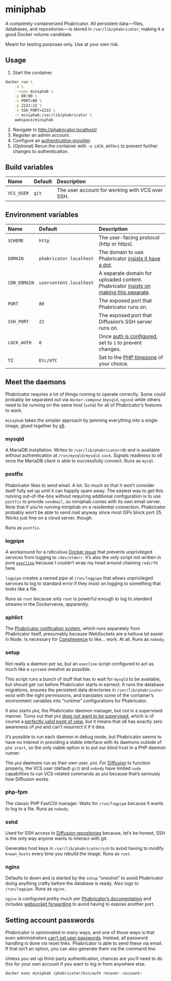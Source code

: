 # miniphab

A completely containerized Phabricator. All persistent data — files, databases,
and repositories — is stored in `/var/lib/phabricator`, making it a good Docker
volume candidate.

Meant for testing purposes only. Use at your own risk.

## Usage

1. Start the container.

```bash
docker run \
    -d \
    --name miniphab \
    -p 80:80 \
    -e PORT=80 \
    -p 2222:22 \
    -e SSH_PORT=2222 \
    -v miniphab:/var/lib/phabricator \
    awkspace/miniphab
```

2. Navigate to http://phabricator.localhost/.
3. Register an admin account.
4. Configure an [authentication provider][auth].
5. (Optional) Rerun the container with `-e LOCK_AUTH=1` to prevent further
   changes to authentication.

## Build variables

| Name       | Default | Description                                     |
|:-----------|:--------|:------------------------------------------------|
| `VCS_USER` | `git`   | The user account for working with VCS over SSH. |

## Environment variables

| Name         | Default                 | Description                                                                                 |
|:-------------|:------------------------|:--------------------------------------------------------------------------------------------|
| `SCHEME`     | `http`                  | The user-facing protocol (http or https).                                                   |
| `DOMAIN`     | `phabricator.localhost` | The domain to use. Phabricator [insists it have a dot][dot].                                |
| `CDN_DOMAIN` | `usercontent.localhost` | A separate domain for uploaded content. Phabricator [insists on making this separate][cdn]. |
| `PORT`       | `80`                    | The exposed port that Phabricator runs on.                                                  |
| `SSH_PORT`   | `22`                    | The exposed port that Diffusion’s SSH server runs on.                                       |
| `LOCK_AUTH`  | `0`                     | Once [auth is configured][auth], set to `1` to prevent changes.                             |
| `TZ`         | `Etc/UTC`               | Set to the [PHP timezone][tz] of your choice.                                               |

## Meet the daemons

Phabricator requires a lot of things running to operate correctly. Some could
probably be separated out via `docker-compose` (`mysqld`, `nginx`) while others
need to be running on the same host (`sshd`) for all of Phabricator’s features
to work.

`miniphab` takes the simpler approach by jamming everything into a single image,
glued together by [s6][s6-o].

### mysqld

A MariaDB installation. Writes to `/var/lib/phabricator/db` and is available
without authentication at `/run/mysqld/mysqld.sock`. Signals readiness to s6
once the MariaDB client is able to successfully connect. Runs as `mysql`.

### postfix

Phabricator likes to send email. A lot. So much so that it won’t consider itself
fully set up until it can happily spam away. The easiest way to get this running
out-of-the-box without requiring additional configuration is to use `postfix` to
provide `sendmail`, so miniphab comes with its own email server. Note that if
you’re running miniphab on a residential connection, Phabricator probably won’t
be able to send mail anyway since most ISPs block port 25. Works just fine on a
cloud server, though.

Runs as `postfix`.

### logpipe

A workaround for a ridiculous [Docker issue][moby-6880] that prevents
unprivileged services from logging to `/dev/stderr`. It’s also the only script
not written in pure [`execline`][execline] because I couldn’t wrap my head
around chaining `redirfd` here.

`logpipe` creates a named pipe at `/run/logpipe` that allows unprivileged
services to log to standard error if they insist on logging to something that
looks like a file.

Runs as `root` because only `root` is powerful enough to log to standard streams
in the Dockerverse, apparently.

### aphlict

The [Phabricator notification system][aphlict], which runs separately from
Phabricator itself, presumably because WebSockets are a helluva lot easier in
Node. Is necessary for [Conpherence][conpherence] to like... work. At all. Runs
as `nobody`.

### setup

Not really a daemon per se, but an `execline` script configured to act as much
like a `systemd` oneshot as possible.

This script runs a bunch of stuff that has to wait for `mysqld` to be available,
but should get run before Phabricator starts in earnest. It runs the database
migrations, ensures the persistent data directories in `/var/lib/phabricator`
exist with the right permissions, and translates some of the container’s
environment variables into “runtime” configurations for Phabricator.

It also starts `phd`, the Phabricator daemon manager, but not in a supervised
manner. Turns out that `phd` [does not want to be supervised][phd-fork], which
is of course a [perfectly valid point of view][nms], but it means that s6 has
exactly zero awareness of `phd` and can’t resurrect it if it dies.

It’s possible to run each daemon in debug mode, but Phabricator seems to have no
interest in providing a stable interface with its daemons outside of `phd
start`, so the only viable option is to put our blind trust in a PHP daemon
runner.

The `phd` daemons run as their own user, `phd`. For [Diffusion][diffusion] to
function properly, the VCS user (default `git`) and `nobody` have limited `sudo`
capabilities to run VCS-related commands as `phd` because that’s seriously how
Diffusion works.

### php-fpm

The classic PHP FastCGI manager. Waits for `/run/logpipe` because it wants to
log to a file. Runs as `nobody`.

### sshd

Used for SSH access to [Diffusion repositories][diffusion] because, let’s be
honest, SSH is the only way anyone wants to interact with git.

Generates host keys in `/var/lib/phabricator/ssh` to avoid having to modify
`known_hosts` every time you rebuild the image. Runs as `root`.

### nginx

Defaults to down and is started by the `setup` “oneshot” to avoid Phabricator
doing anything crafty before the database is ready. Also logs to `/run/logpipe`.
Runs as `nginx`.

`nginx` is configured pretty much per [Phabricator’s documentation][nginx] and
includes [websocket forwarding][nginx-ws] to avoid having to expose another
port.

## Setting account passwords

Phabricator is opinionated in many ways, and one of those ways is that even
administrators [can’t set user passwords][passwords]. Instead, all password
handling is done via reset links. Phabricator is able to send these via email.
If that isn’t an option, you can also generate them via the command line.

Unless you set up third-party authentication, chances are you’ll need to do this
for your own account if you want to log in from anywhere else.

```bash
docker exec miniphab /phabricator/bin/auth recover <account>
```

[aphlict]: https://secure.phabricator.com/book/phabricator/article/notifications/
[auth]: https://secure.phabricator.com/book/phabricator/article/configuring_accounts_and_registration/
[cdn]: https://secure.phabricator.com/book/phabricator/article/configuring_file_domain/
[conpherence]: https://www.phacility.com/phabricator/conpherence/
[diffusion]: https://secure.phabricator.com/book/phabricator/article/diffusion_hosting/
[dot]: https://secure.phabricator.com/book/phabricator/article/configuration_guide/#webserver-configuring-apache
[execline]: https://skarnet.org/software/execline/
[moby-6880]: https://github.com/moby/moby/issues/6880
[nginx-ws]: https://secure.phabricator.com/book/phabricator/article/notifications/#terminating-ssl-with-nginx
[nginx]: https://secure.phabricator.com/book/phabricator/article/configuration_guide/#webserver-configuring-nginx
[nms]: https://www.youtube.com/watch?v=YEwlW5sHQ4Q
[passwords]: https://secure.phabricator.com/D18901?id=45357
[phd-fork]: https://secure.phabricator.com/T10786
[s6-o]: https://github.com/just-containers/s6-overlay
[tz]: https://www.php.net/manual/en/timezones.php

